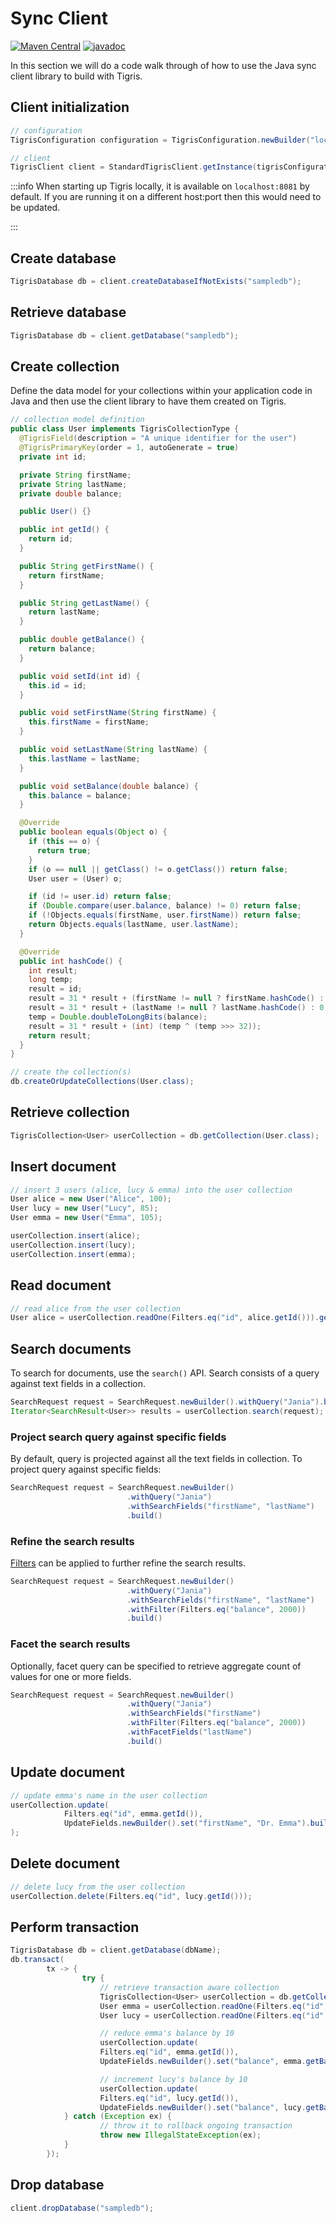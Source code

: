 # Sync Client

[![Maven Central](https://img.shields.io/maven-central/v/com.tigrisdata/tigris-client-java)](https://mvnrepository.com/artifact/com.tigrisdata/tigris-client)
[![javadoc](https://javadoc.io/badge2/com.tigrisdata/tigris-client/javadoc.svg)](https://javadoc.io/doc/com.tigrisdata/tigris-client)

In this section we will do a code walk through of how to use the Java sync
client library to build with Tigris.

## Client initialization

```java
// configuration
TigrisConfiguration configuration = TigrisConfiguration.newBuilder("localhost:8081").build();

// client
TigrisClient client = StandardTigrisClient.getInstance(tigrisConfiguration);
```

:::info
When starting up Tigris locally, it is available on `localhost:8081` by
default. If you are running it on a different host:port then this would need
to be updated.

:::

## Create database

```java
TigrisDatabase db = client.createDatabaseIfNotExists("sampledb");
```

## Retrieve database

```java
TigrisDatabase db = client.getDatabase("sampledb");
```

## Create collection

Define the data model for your collections within your application code in
Java and then use the client library to have them created on Tigris.

```java
// collection model definition
public class User implements TigrisCollectionType {
  @TigrisField(description = "A unique identifier for the user")
  @TigrisPrimaryKey(order = 1, autoGenerate = true)
  private int id;

  private String firstName;
  private String lastName;
  private double balance;

  public User() {}

  public int getId() {
    return id;
  }

  public String getFirstName() {
    return firstName;
  }

  public String getLastName() {
    return lastName;
  }

  public double getBalance() {
    return balance;
  }

  public void setId(int id) {
    this.id = id;
  }

  public void setFirstName(String firstName) {
    this.firstName = firstName;
  }

  public void setLastName(String lastName) {
    this.lastName = lastName;
  }

  public void setBalance(double balance) {
    this.balance = balance;
  }

  @Override
  public boolean equals(Object o) {
    if (this == o) {
      return true;
    }
    if (o == null || getClass() != o.getClass()) return false;
    User user = (User) o;

    if (id != user.id) return false;
    if (Double.compare(user.balance, balance) != 0) return false;
    if (!Objects.equals(firstName, user.firstName)) return false;
    return Objects.equals(lastName, user.lastName);
  }

  @Override
  public int hashCode() {
    int result;
    long temp;
    result = id;
    result = 31 * result + (firstName != null ? firstName.hashCode() : 0);
    result = 31 * result + (lastName != null ? lastName.hashCode() : 0);
    temp = Double.doubleToLongBits(balance);
    result = 31 * result + (int) (temp ^ (temp >>> 32));
    return result;
  }
}

// create the collection(s)
db.createOrUpdateCollections(User.class);
```

## Retrieve collection

```java
TigrisCollection<User> userCollection = db.getCollection(User.class);
```

## Insert document

```java
// insert 3 users (alice, lucy & emma) into the user collection
User alice = new User("Alice", 100);
User lucy = new User("Lucy", 85);
User emma = new User("Emma", 105);

userCollection.insert(alice);
userCollection.insert(lucy);
userCollection.insert(emma);
```

## Read document

```java
// read alice from the user collection
User alice = userCollection.readOne(Filters.eq("id", alice.getId())).get();
```

## Search documents

To search for documents, use the `search()` API. Search consists of a query against text fields in a collection.

```java
SearchRequest request = SearchRequest.newBuilder().withQuery("Jania").build();
Iterator<SearchResult<User>> results = userCollection.search(request);
```

### Project search query against specific fields

By default, query is projected against all the text fields in collection. To project query against specific fields:

```java
SearchRequest request = SearchRequest.newBuilder()
                          .withQuery("Jania")
                          .withSearchFields("firstName", "lastName")
                          .build()
```

### Refine the search results

[Filters](../overview/filter.md) can be applied to further refine the search results.

```java
SearchRequest request = SearchRequest.newBuilder()
                          .withQuery("Jania")
                          .withSearchFields("firstName", "lastName")
                          .withFilter(Filters.eq("balance", 2000))
                          .build()
```

### Facet the search results

Optionally, facet query can be specified to retrieve aggregate count of values for one or more fields.

```java
SearchRequest request = SearchRequest.newBuilder()
                          .withQuery("Jania")
                          .withSearchFields("firstName")
                          .withFilter(Filters.eq("balance", 2000))
                          .withFacetFields("lastName")
                          .build()
```

## Update document

```java
// update emma's name in the user collection
userCollection.update(
            Filters.eq("id", emma.getId()),
            UpdateFields.newBuilder().set("firstName", "Dr. Emma").build()
);
```

## Delete document

```java
// delete lucy from the user collection
userCollection.delete(Filters.eq("id", lucy.getId()));
```

## Perform transaction

```java
TigrisDatabase db = client.getDatabase(dbName);
db.transact(
        tx -> {
                try {
                    // retrieve transaction aware collection
                    TigrisCollection<User> userCollection = db.getCollection(User.class);
                    User emma = userCollection.readOne(Filters.eq("id", emma.getId()));
                    User lucy = userCollection.readOne(Filters.eq("id", lucy.getId()));

                    // reduce emma's balance by 10
                    userCollection.update(
                    Filters.eq("id", emma.getId()),
                    UpdateFields.newBuilder().set("balance", emma.getBalance() - 10).build());

                    // increment lucy's balance by 10
                    userCollection.update(
                    Filters.eq("id", lucy.getId()),
                    UpdateFields.newBuilder().set("balance", lucy.getBalance() + 10).build());
            } catch (Exception ex) {
                    // throw it to rollback ongoing transaction
                    throw new IllegalStateException(ex);
            }
        });
```

## Drop database

```java
client.dropDatabase("sampledb");
```
